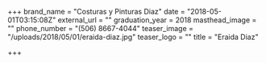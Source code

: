 +++
brand_name = "Costuras y Pinturas Diaz"
date = "2018-05-01T03:15:08Z"
external_url = ""
graduation_year = 2018
masthead_image = ""
phone_number = "(506) 8667-4044"
teaser_image = "/uploads/2018/05/01/eraida-diaz.jpg"
teaser_logo = ""
title = "Eraida Diaz"

+++
